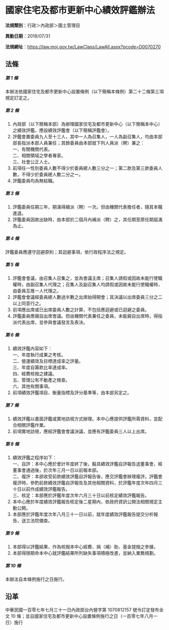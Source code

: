 # 國家住宅及都市更新中心績效評鑑辦法

**法規類別**：行政＞內政部＞國土管理目

**異動日期**：2018/07/31  

**法規網址**：https://law.moj.gov.tw/LawClass/LawAll.aspx?pcode=D0070270





## 法條
##### 第 1 條
本辦法依國家住宅及都市更新中心設置條例（以下簡稱本條例）第二十二條第三項規定訂定之。

##### 第 2 條
1. 內政部（以下簡稱本部）為辦理國家住宅及都市更新中心（以下簡稱本中心）之績效評鑑，應設績效評鑑會（以下簡稱評鑑會）。
1. 評鑑會置委員九人至十三人，其中一人為召集人，一人為副召集人，均由本部部長指派本部人員兼任；其餘委員由本部就下列人員派（聘）兼之：  
一、有關機關代表。  
二、相關領域之學者專家。  
三、社會公正人士。
1. 前項任一性別委員人數不得少於委員總人數三分之一；第二款及第三款委員人數，不得少於委員總人數二分之一。
1. 評鑑委員均為無給職。

##### 第 3 條
1. 評鑑委員任期三年，期滿得續派（聘）一次。但由機關代表擔任者，隨其本職進退。
1. 評鑑委員因故出缺時，由本部於二個月內補派（聘）之，其任期至原任期屆滿為止。

##### 第 4 條
評鑑委員應遵守迴避原則；其迴避事項，依行政程序法之規定。

##### 第 5 條
1. 評鑑會會議，由召集人召集之，並為會議主席；召集人請假或因故未能行使職權時，由副召集人代理之；召集人及副召集人均請假或因故未能行使職權時，由委員互推一人代理之。
1. 評鑑會會議經委員總人數過半數之出席始得開會；其決議以出席委員三分之二以上同意行之。
1. 前項應出席或已出席委員人數之計算，不包括應迴避或已迴避之委員。
1. 評鑑委員應親自出席會議。但由機關代表兼任之委員，未能親自出席時，得指派代表出席，並參與會議發言及表決。

##### 第 6 條
1. 績效評鑑內容如下：  
一、年度執行成果之考核。  
二、營運績效及目標達成率之評量。  
三、年度自籌款比率達成率。  
四、經費核撥之建議。  
五、管理公有不動產之檢查。  
六、其他有關事項。
1. 前項績效評鑑項目、衡量指標及評分基準等，由本部另定之。

##### 第 7 條
1. 績效評鑑以書面評鑑或實地訪視方式辦理。本中心應提供評鑑所需資料，並配合相關評鑑作業。
1. 前項實地訪視，應經評鑑會會議決議，並應有評鑑委員三人以上出席。

##### 第 8 條
1. 績效評鑑之程序如下：  
一、自評：本中心應於會計年度終了後，擬具績效評鑑自評報告送董事會，經董事會通過後，於次年三月一日以前報本部。  
二、複評：本部收受前款績效評鑑自評報告後，應交評鑑會辦理複評。評鑑會複評時，參酌前款績效評鑑自評報告及其他相關資料，於評鑑年度次年四月三十日以前作成績效評鑑報告。  
三、核定：本部應於評鑑年度次年六月三十日以前核定績效評鑑報告。
1. 本中心應於年度績效評鑑報告核定後二星期內，依政府資訊公開法相關規定主動公開。
1. 本部應於評鑑年度次年八月三十一日以前，就年度績效評鑑報告提交分析報告，送立法院備查。

##### 第 9 條
1. 本部得以評鑑結果，作為核撥本中心經費、捐（補）助、基金提撥之參據。
1. 本部得限期命本中心就評鑑結果所列缺失事項積極改進，並納入業務規劃。

##### 第 10 條
本辦法自本條例施行之日施行。

## 沿革
中華民國一百零七年七月三十一日內政部台內營字第 1070812157 號令訂定發布全文 10 條；並自國家住宅及都市更新中心設置條例施行之日（一百零七年八月一日）施行
